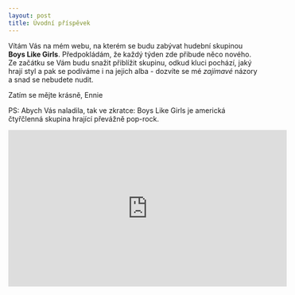 ```yaml
---
layout: post
title: Úvodní příspěvek
---
```


Vítám Vás na mém webu, na kterém se budu zabývat hudební skupinou **Boys Like Girls**. Předpokládám, že každý týden zde přibude něco nového. Ze začátku se Vám budu snažit přiblížit skupinu, odkud kluci pochází, jaký hrají styl a pak se podíváme i na jejich alba - dozvíte se mé *zajímavé* názory a snad se nebudete nudit.

Zatím se mějte krásně,
Ennie

PS: Abych Vás naladila, tak ve zkratce: Boys Like Girls je americká čtyřčlenná skupina hrající převážně pop-rock.


<iframe width="560" height="315" src="https://www.youtube.com/embed/dOD_HFqxmkM" frameborder="0" allowfullscreen></iframe>
